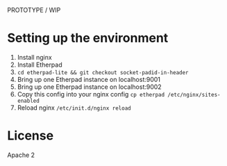 PROTOTYPE / WIP

# Setting up the environment

1. Install nginx
1. Install Etherpad
1. ``cd etherpad-lite && git checkout socket-padid-in-header``
1. Bring up one Etherpad instance on localhost:9001
1. Bring up one Etherpad instance on localhost:9002
1. Copy this config into your nginx config ``cp etherpad /etc/nginx/sites-enabled``
1. Reload nginx ``/etc/init.d/nginx reload``

# License

Apache 2
